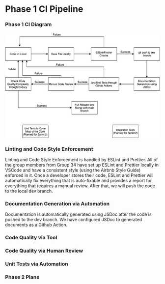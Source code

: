 # Phase 1 CI Pipeline

### Phase 1 CI Diagram

![CI Phase 1 Diagram](./phase1.drawio.png?raw=true "Title")

### Linting and Code Style Enforcement

Linting and Code Style Enforcement is handled by ESLint and Prettier. All of the group members from Group 34 have set up ESLint and Prettier locally in VSCode and have a consistent style (using the Airbnb Style Guide) enforced in it. Once a developer stores their code, ESLint and Prettier will automatically fix everything that is auto-fixable and provides a report for everything that requires a manual review. After that, we will push the code to the local dev branch.

### Documentation Generation via Automation

Documentation is automatically generated using JSDoc after the code is pushed to the dev branch. We have configured JSDoc to generated documents as a Github Action.

### Code Quality via Tool

### Code Quality via Human Review

### Unit Tests via Automation



### Phase 2 Plans